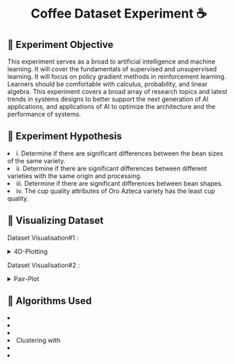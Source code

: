 <h1 align="center"> Coffee Dataset Experiment  ☕️ </h1>

<h2> 💠 Experiment Objective </h2>
<p> This experiment serves as a broad  to artificial intelligence and machine learning. It will cover the fundamentals of supervised and unsupervised learning. It will focus on policy gradient methods in reinforcement learning. Learners should be comfortable with calculus, probability, and linear algebra. This experiment covers a broad array of research topics and latest trends in systems designs to better support the next generation of AI applications, and applications of AI to optimize the architecture and the performance of systems. </p>


<h2> 💠 Experiment Hypothesis </h2>
<li> i.	Determine if there are significant differences between the bean sizes of the same variety. </li>
<li> ii.	Determine if there are significant differences between different varieties with the same origin and processing. </li>
<li> iii.	 Determine if there are significant differences between bean shapes. </li>
<li> iv.	The cup quality attributes of Oro Azteca variety has the least cup quality. </li>

<h2> 💠 Visualizing Dataset </h2>


Dataset Visualisation#1 : <details>
           <summary>  4D-Plotting  </summary>
           <p> <img width="500" alt="image" src="https://user-images.githubusercontent.com/59771760/211105898-71e440d4-2718-454d-8530-03e77383cb47.png"> </p>
         </details>

Dataset Visualisation#2 : <details>
           <summary> Pair-Plot </summary>
           <p> <img width="500" alt="image" src="https://user-images.githubusercontent.com/59771760/211105219-93599023-a07e-433c-a66b-4046ae86d776.png"> </p>
         </details>



<h2> 💠 Algorithms Used </h2>
<li>  </li>
<li>  </li>
<li>  </li>
<li> Clustering with   </li>
<li>  </li>
<li>  </li>

